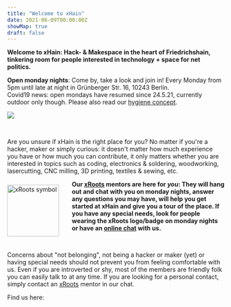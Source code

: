 ```yaml
---
title: "Welcome to xHain"
date: 2021-06-09T00:00:00Z
showMap: true
draft: false
---
```


**Welcome to xHain: Hack- & Makespace in the heart of Friedrichshain, tinkering room for people interested in technology + space for net politics.**

**Open monday nights**: Come by, take a look and join in! Every Monday from 5pm until late at night in Grünberger Str. 16, 10243 Berlin.<br>
Covid19 news: open mondays have resumed since 24.5.21, currently outdoor only though. Please also read our <a href="https://wiki.x-hain.de/en/xHain/hygiene-konzept" target="_blank">hygiene concept</a>.

![](/images/space-map.png)

<br clear="all">

Are you unsure if xHain is the right place for you? No matter if you're a hacker, maker or simply curious: it doesn't matter how much experience you have or how much you can contribute, it only matters whether you are interested in topics such as coding, electronics & soldering, woodworking, lasercutting, CNC milling, 3D printing, textiles & sewing, etc. 

<img alt="xRoots symbol" src="/images/logo/xroots.png" style="float: left; padding: 10px 30px 0 0; width: 120px; height: auto;" />

**Our <a href="https://wiki.x-hain.de/en/xHain/xRoots" target="_blank">xRoots</a> mentors are here for *you*: They will hang out and chat with you on monday nights, answer any questions you may have, will help you get started at xHain and give you a tour of the place. If you have any special needs, look for people wearing the xRoots logo/badge on monday nights or have an <a href="https://chat.x-hain.de" target="_blank">online chat</a> with us.**

<br clear="all">

Concerns about "not belonging", not being a hacker or maker (yet) or having special needs should not prevent you from feeling comfortable with us. Even if you are introverted or shy, most of the members are friendly folk you can easily talk to at any time. If you are looking for a personal contact, simply contact an <a href="https://wiki.x-hain.de/en/xHain/xRoots" target="_blank">xRoots</a> mentor in our chat.

Find us here:
